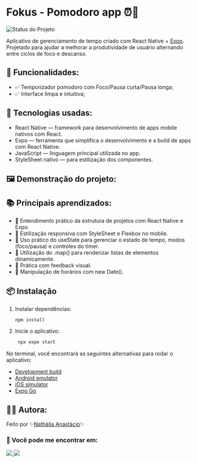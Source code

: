 # Fokus - Pomodoro app ⏰🍅
![Status do Projeto](https://img.shields.io/badge/status-em%20desenvolvimento-yellow)


Aplicativo de gerenciamento de tempo criado com React Native + [Expo](https://expo.dev). Projetado para ajudar a melhorar a produtividade de usuário alternando entre ciclos de foco e descanso.

## 📲 Funcionalidades:
- ✅ Temporizador pomodoro com Foco/Pausa curta/Pausa longa;
- ✅ Interface limpa e intuitiva;

## 🚀 Tecnologias usadas:
- React Native — framework para desenvolvimento de apps mobile nativos com React.
- Expo — ferramenta que simplifica o desenvolvimento e a build de apps com React Native.
- JavaScript — linguagem principal utilizada no app.
- StyleSheet nativo — para estilização dos componentes.

## 🖼 Demonstração do projeto:

## 📚 Principais aprendizados:
- 📌 Entendimento prático da estrutura de projetos com React Native e Expo.
- 📌 Estilização responsiva com StyleSheet e Flexbox no mobile.
- 📌 Uso prático do useState para gerenciar o estado de tempo, modos (foco/pausa) e controles do timer.
- 📌 Utilização do .map() para renderizar listas de elementos dinamicamente.
- 📌 Prática com feedback visual.
- 📌 Manipulação de horários com new Date().

## 📦 Instalação 

1. Instalar dependências:

   ```bash
   npm install
   ```

2. Inicie o aplicativo:

   ```bash
    npx expo start
   ```

No terminal, você encontrará as seguintes alternativas para rodar o aplicativo:

- [Development build](https://docs.expo.dev/develop/development-builds/introduction/)
- [Android emulator](https://docs.expo.dev/workflow/android-studio-emulator/)
- [iOS simulator](https://docs.expo.dev/workflow/ios-simulator/)
- [Expo Go](https://expo.dev/go)


## 👩‍💻 Autora:
Feito por ✨[Nathália Anastácio](https://github.com/nath-anastacio)✨
### 💬 Você pode me encontrar em:
<div>
  <a href="https://www.linkedin.com/in/nathalia-anastacio/" target="_blank"><img src= "https://img.shields.io/badge/-LinkedIn-%230077B5?style=for-the-badge&logo=linkedin&logoColor=white" target="_blank"/> </a>
  <a href = "mailto:nathanastacio@gmail.com"><img loading="lazy" src="https://img.shields.io/badge/Gmail-D14836?style=for-the-badge&logo=gmail&logoColor=white" target="_blank"></a>
</div>
